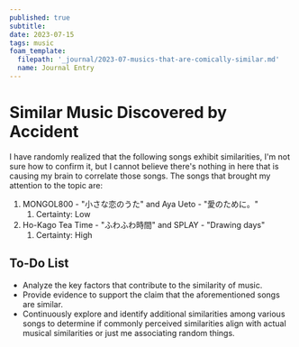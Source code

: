 ```yaml
---
published: true
subtitle:
date: 2023-07-15
tags: music
foam_template:
  filepath: '_journal/2023-07-musics-that-are-comically-similar.md'
  name: Journal Entry
---
```



# Similar Music Discovered by Accident

I have randomly realized that the following songs exhibit similarities, I'm not sure how to confirm it, but I cannot believe there's nothing in here that is causing my brain to correlate those songs. The songs that brought my attention to the topic are:

1. MONGOL800 - "小さな恋のうた" and Aya Ueto - "愛のために。"
	1. Certainty: Low
2. Ho-Kago Tea Time - "ふわふわ時間" and SPLAY - "Drawing days"
	1. Certainty: High

## To-Do List

- Analyze the key factors that contribute to the similarity of music.
- Provide evidence to support the claim that the aforementioned songs are similar.
- Continuously explore and identify additional similarities among various songs to determine if commonly perceived similarities align with actual musical similarities or just me associating random things.
